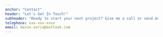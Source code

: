 ```yaml
---
anchor: "Contact"
header: "Let's Get In Touch!"
subheader: "Ready to start your next project? Give me a call or send me an email and I will get back to you as soon as possible!"
telephone: xxx-xxx-xxxx
email: kevin.soria@outlook.com
---
```

